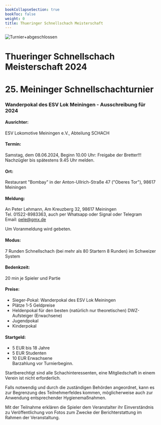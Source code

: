 ```yaml
---
bookCollapseSection: true
bookToc: false
weight: 0
title: Thueringer Schnellschach Meisterschaft
---
```

![Turnier+abgeschlossen](https://via.placeholder.com/1500x100/00FF00/FFFFFF?text=Turnier+erfolgreich+abgeschlossen)

# Thueringer Schnellschach Meisterschaft 2024
# 25. Meininger Schnellschachturnier  

### Wanderpokal des ESV Lok Meiningen - Ausschreibung für 2024

#### Ausrichter:
ESV Lokomotive Meiningen e.V., Abteilung SCHACH

#### Termin:
Samstag, dem 08.06.2024, Beginn 10.00 Uhr: Freigabe der Bretter!!! Nachzügler bis spätestens 9.45 Uhr melden.

#### Ort:
Restaurant "Bombay" in der Anton-Ullrich-Straße 47 ("Oberes Tor"), 98617 Meiningen

#### Meldung:
An Peter Lehmann, Am Kreuzberg 32, 98617 Meiningen  
Tel. 01522-8983363, auch per Whatsapp oder Signal oder Telegram  
Email: pele@gmx.de

Um Voranmeldung wird gebeten.

#### Modus:
7 Runden Schnellschach (bei mehr als 80 Startern 8 Runden) im Schweizer System

#### Bedenkzeit:
20 min je Spieler und Partie

#### Preise:
- Sieger-Pokal: Wanderpokal des ESV Lok Meiningen
- Plätze 1-5 Geldpreise
- Heldenpokal für den besten (natürlich nur theoretischen) DWZ-Aufsteiger (Erwachsene)
- Jugendpokal
- Kinderpokal

#### Startgeld:
- 5 EUR bis 18 Jahre
- 5 EUR Studenten
- 10 EUR Erwachsene  
Barzahlung vor Turnierbeginn.

Startberechtigt sind alle Schachinteressenten, eine Mitgliedschaft in einem Verein ist nicht erforderlich.

Falls notwendig und durch die zuständigen Behörden angeordnet, kann es zur Begrenzung des Teilnehmerfeldes kommen, möglicherweise auch zur Anwendung entsprechender Hygienemaßnahmen.

Mit der Teilnahme erklären die Spieler dem Veranstalter ihr Einverständnis zu Veröffentlichung von Fotos zum Zwecke der Berichterstattung im Rahmen der Veranstaltung.

